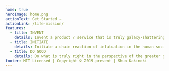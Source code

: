 ```yaml
---
home: true
heroImage: home.png
actionText: Get Started →
actionLink: /life-mission/
features:
  - title: INVENT
    details: Invent a product / service that is truly galaxy-shattering
  - title: INITIATE
    details: Initiate a chain reaction of infatuation in the human society
  - title: DO GOOD
    details: Do what is truly right in the perspective of the greater good.
footer: MIT Licensed | Copyright © 2019-present | Shun Kakinoki
---
```

